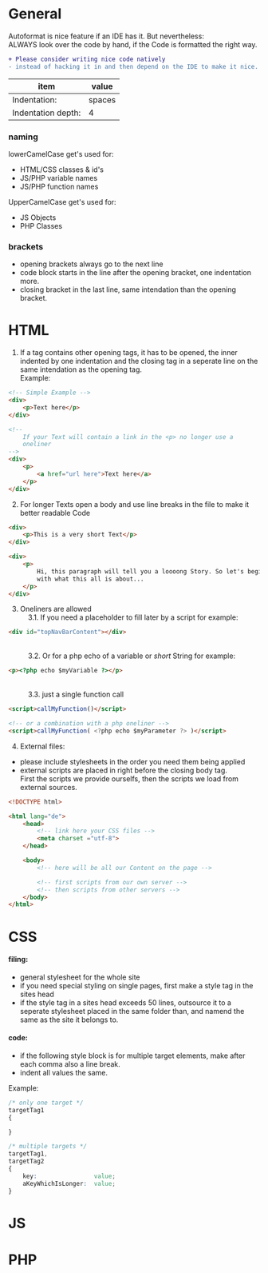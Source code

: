 # General
Autoformat is nice feature if an IDE has it. But nevertheless:  
ALWAYS look over the code by hand, if the Code is formatted the right
way.  

```diff
+ Please consider writing nice code natively
- instead of hacking it in and then depend on the IDE to make it nice.
```

| item               | value             |
| ------------------ | ----------------- |
| Indentation:       | spaces            |
| Indentation depth: | 4                 |

### naming
lowerCamelCase get's used for:
  * HTML/CSS classes & id's
  * JS/PHP variable names
  * JS/PHP function names

UpperCamelCase get's used for:
  * JS Objects
  * PHP Classes

### brackets
  * opening brackets always go to the next line
  * code block starts in the line after the opening bracket, one indentation more.
  * closing bracket in the last line, same intendation than the opening bracket.

# HTML
1. If a tag contains other opening tags, it has to be opened,
the inner indented by one indentation and the closing tag in a
seperate line on the same intendation as the opening tag.  
Example:

```html
<!-- Simple Example -->
<div>
    <p>Text here</p>
</div>

<!--
    If your Text will contain a link in the <p> no longer use a
    oneliner
-->
<div>
    <p>
        <a href="url here">Text here</a>
    </p>
</div>

```

2. For longer Texts open a body and use line breaks in the file to
make it better readable Code

```html
<div>
    <p>This is a very short Text</p>
</div>

<div>
    <p>
        Hi, this paragraph will tell you a loooong Story. So let's begin
        with what this all is about...
    </p>
</div>
```

3. Oneliners are allowed
&nbsp;  
&nbsp;&nbsp;&nbsp; 3.1. If you need a placeholder to fill later by a script for example:

```html
<div id="topNavBarContent"></div>
```
&nbsp;  
&nbsp;&nbsp;&nbsp;&nbsp;&nbsp;&nbsp;&nbsp;&nbsp;&nbsp;
3.2. Or for a php echo of a variable or *short* String for example:

```html
<p><?php echo $myVariable ?></p>
```
&nbsp;  
&nbsp;&nbsp;&nbsp;&nbsp;&nbsp;&nbsp;&nbsp;&nbsp;&nbsp;
3.3. just a single function call

```html
<script>callMyFunction()</script>

<!-- or a combination with a php oneliner -->
<script>callMyFunction( <?php echo $myParameter ?> )</script>
```

4. External files:
  * please include stylesheets in the order you need them being applied
  * external scripts are placed in right before the closing body tag.  
    First the scripts we provide ourselfs, then the scripts we load from
    external sources.

```html
<!DOCTYPE html>

<html lang="de">
    <head>
        <!-- link here your CSS files -->
        <meta charset ="utf-8">
    </head>

    <body>
        <!-- here will be all our Content on the page -->

        <!-- first scripts from our own server -->
        <!-- then scripts from other servers -->
    </body>
</html>
```

# CSS
#### filing:
  * general stylesheet for the whole site
  * if you need special styling on single pages, first make a style tag in the sites head
  * if the style tag in a sites head exceeds 50 lines, outsource it to a seperate stylesheet placed
    in the same folder than, and namend the same as the site it belongs to.  

#### code:
  * if the following style block is for multiple target elements, make after each comma also a line break.
  * indent all values the same.

Example:

```css
/* only one target */
targetTag1
{

}

/* multiple targets */
targetTag1,
targetTag2
{
    key:                value;
    aKeyWhichIsLonger:  value;
}
```

# JS


# PHP
